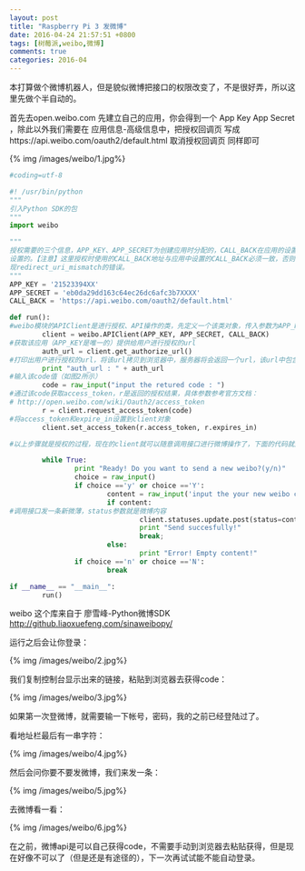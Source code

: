 ```yaml
---
layout: post
title: "Raspberry Pi 3 发微博"
date: 2016-04-24 21:57:51 +0800
tags: [树莓派,weibo,微博]
comments: true
categories: 2016-04
---
```

本打算做个微博机器人，但是貌似微博把接口的权限改变了，不是很好弄，所以这里先做个半自动的。

首先去open.weibo.com 先建立自己的应用，你会得到一个 App Key App Secret ，除此以外我们需要在 应用信息-高级信息中，把授权回调页 写成https://api.weibo.com/oauth2/default.html 取消授权回调页 同样即可
<!--more-->
{% img /images/weibo/1.jpg%}

```python
#coding=utf-8

#! /usr/bin/python
"""
引入Python SDK的包
"""
import weibo

"""
授权需要的三个信息，APP_KEY、APP_SECRET为创建应用时分配的，CALL_BACK在应用的设置网页中
设置的。【注意】这里授权时使用的CALL_BACK地址与应用中设置的CALL_BACK必须一致，否则会出
现redirect_uri_mismatch的错误。
"""
APP_KEY = '21523394XX'  
APP_SECRET = 'eb0da29dd163c64ec26dc6afc3b7XXXX'  
CALL_BACK = 'https://api.weibo.com/oauth2/default.html'

def run():  
#weibo模块的APIClient是进行授权、API操作的类，先定义一个该类对象，传入参数为APP_KEY, APP_SECRET, CALL_BACK
        client = weibo.APIClient(APP_KEY, APP_SECRET, CALL_BACK)  
#获取该应用（APP_KEY是唯一的）提供给用户进行授权的url
        auth_url = client.get_authorize_url()  
#打印出用户进行授权的url，将该url拷贝到浏览器中，服务器将会返回一个url，该url中包含一个code字段（如图1所示）
        print "auth_url : " + auth_url  
#输入该code值（如图2所示）
        code = raw_input("input the retured code : ")  
#通过该code获取access_token，r是返回的授权结果，具体参数参考官方文档：
# http://open.weibo.com/wiki/Oauth2/access_token
        r = client.request_access_token(code)  
#将access_token和expire_in设置到client对象
        client.set_access_token(r.access_token, r.expires_in)

#以上步骤就是授权的过程，现在的client就可以随意调用接口进行微博操作了，下面的代码就是用用户输入的内容发一条新微博

        while True:  
                print "Ready! Do you want to send a new weibo?(y/n)"  
                choice = raw_input()  
                if choice =='y' or choice =='Y':  
                        content = raw_input('input the your new weibo content : ')  
                        if content:  
#调用接口发一条新微薄，status参数就是微博内容
                                client.statuses.update.post(status=content)  
                                print "Send succesfully!"  
                                break;  
                        else:  
                                print "Error! Empty content!"  
                if choice =='n' or choice =='N':  
                        break

if __name__ == "__main__":  
        run()		

```		
weibo 这个库来自于 廖雪峰-Python微博SDK http://github.liaoxuefeng.com/sinaweibopy/

运行之后会让你登录：

{% img /images/weibo/2.jpg%}


我们复制控制台显示出来的链接，粘贴到浏览器去获得code：

{% img /images/weibo/3.jpg%}

如果第一次登微博，就需要输一下帐号，密码，我的之前已经登陆过了。

看地址栏最后有一串字符：

{% img /images/weibo/4.jpg%}

然后会问你要不要发微博，我们来发一条：

{% img /images/weibo/5.jpg%}

去微博看一看：

{% img /images/weibo/6.jpg%}


在之前，微博api是可以自己获得code，不需要手动到浏览器去粘贴获得，但是现在好像不可以了（但是还是有途径的），下一次再试试能不能自动登录。